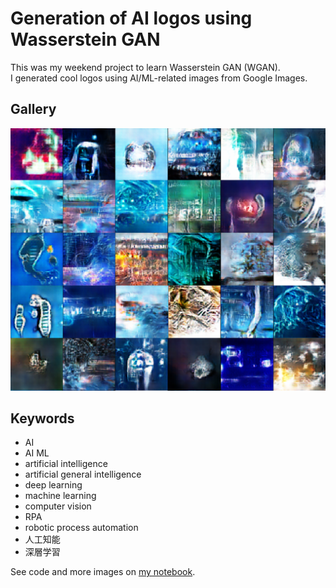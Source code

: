 # Generation of AI logos using Wasserstein GAN  
This was my weekend project to learn Wasserstein GAN (WGAN).  
I generated cool logos using AI/ML-related images from Google Images.  

## Gallery  
![WGAN_AI_Logo](img/WGAN_AI_Logo.png)  

## Keywords
- AI 
- AI ML 
- artificial intelligence 
- artificial general intelligence 
- deep learning 
- machine learning 
- computer vision 
- RPA 
- robotic process automation 
- 人工知能 
- 深層学習  

See code and more images on [my notebook](https://github.com/yuibi/wgan_ai_logo/blob/master/wgan_AI_logo_16x.ipynb).  
